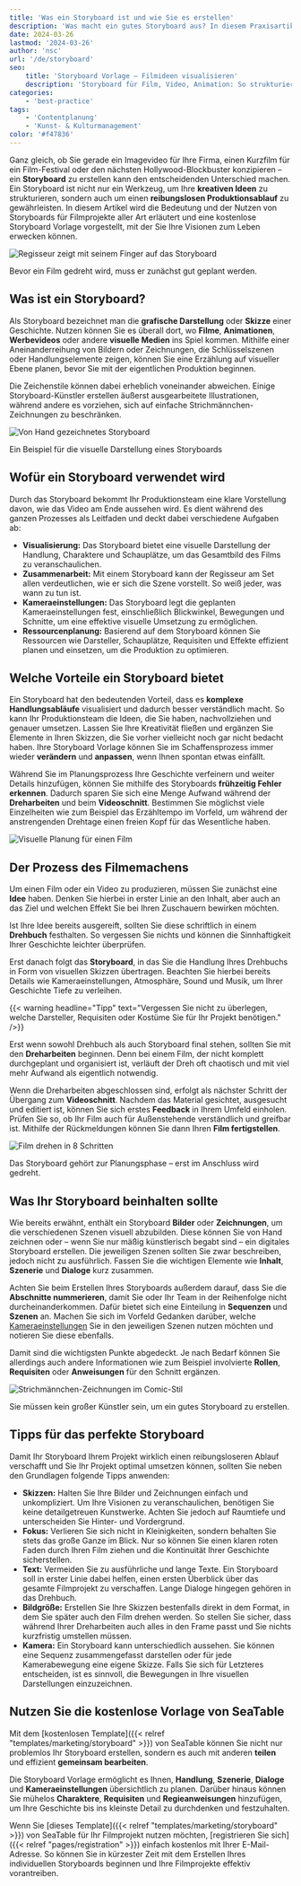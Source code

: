 ```yaml
---
title: 'Was ein Storyboard ist und wie Sie es erstellen'
description: 'Was macht ein gutes Storyboard aus? In diesem Praxisartikel erfährst du alles über Storyboard-Technik, Beispiele für kreative Filmarbeit und bekommst eine kostenlose, editierbare Vorlage zum Planen deines Projekts.'
date: 2024-03-26
lastmod: '2024-03-26'
author: 'nsc'
url: '/de/storyboard'
seo:
    title: 'Storyboard Vorlage – Filmideen visualisieren'
    description: 'Storyboard für Film, Video, Animation: So strukturieren Sie Ihr Projekt – mit gratis Vorlage, Tipps und Checkliste.'
categories:
    - 'best-practice'
tags:
    - 'Contentplanung'
    - 'Kunst- & Kulturmanagement'
color: '#f47836'
---
```


Ganz gleich, ob Sie gerade ein Imagevideo für Ihre Firma, einen Kurzfilm für ein Film-Festival oder den nächsten Hollywood-Blockbuster konzipieren – ein **Storyboard** zu erstellen kann den entscheidenden Unterschied machen. Ein Storyboard ist nicht nur ein Werkzeug, um Ihre **kreativen Ideen** zu strukturieren, sondern auch um einen **reibungslosen Produktionsablauf** zu gewährleisten. In diesem Artikel wird die Bedeutung und der Nutzen von Storyboards für Filmprojekte aller Art erläutert und eine kostenlose Storyboard Vorlage vorgestellt, mit der Sie Ihre Visionen zum Leben erwecken können.

![Regisseur zeigt mit seinem Finger auf das Storyboard](dix-sept-xEKgWKmUk5A-unsplash-711x463.jpg)

Bevor ein Film gedreht wird, muss er zunächst gut geplant werden.

## Was ist ein Storyboard?

Als Storyboard bezeichnet man die **grafische Darstellung** oder **Skizze** einer Geschichte. Nutzen können Sie es überall dort, wo **Filme**, **Animationen**, **Werbevideos** oder andere **visuelle Medien** ins Spiel kommen. Mithilfe einer Aneinanderreihung von Bildern oder Zeichnungen, die Schlüsselszenen oder Handlungselemente zeigen, können Sie eine Erzählung auf visueller Ebene planen, bevor Sie mit der eigentlichen Produktion beginnen.

Die Zeichenstile können dabei erheblich voneinander abweichen. Einige Storyboard-Künstler erstellen äußerst ausgearbeitete Illustrationen, während andere es vorziehen, sich auf einfache Strichmännchen-Zeichnungen zu beschränken.

![Von Hand gezeichnetes Storyboard](dix-sept-idiRDLFPH6A-unsplash-711x936.jpg)

Ein Beispiel für die visuelle Darstellung eines Storyboards

## Wofür ein Storyboard verwendet wird

Durch das Storyboard bekommt Ihr Produktionsteam eine klare Vorstellung davon, wie das Video am Ende aussehen wird. Es dient während des ganzen Prozesses als Leitfaden und deckt dabei verschiedene Aufgaben ab:

- **Visualisierung:** Das Storyboard bietet eine visuelle Darstellung der Handlung, Charaktere und Schauplätze, um das Gesamtbild des Films zu veranschaulichen.
- **Zusammenarbeit:** Mit einem Storyboard kann der Regisseur am Set allen verdeutlichen, wie er sich die Szene vorstellt. So weiß jeder, was wann zu tun ist.
- **Kameraeinstellungen:** Das Storyboard legt die geplanten Kameraeinstellungen fest, einschließlich Blickwinkel, Bewegungen und Schnitte, um eine effektive visuelle Umsetzung zu ermöglichen.
- **Ressourcenplanung:** Basierend auf dem Storyboard können Sie Ressourcen wie Darsteller, Schauplätze, Requisiten und Effekte effizient planen und einsetzen, um die Produktion zu optimieren.

## Welche Vorteile ein Storyboard bietet

Ein Storyboard hat den bedeutenden Vorteil, dass es **komplexe Handlungsabläufe** visualisiert und dadurch besser verständlich macht. So kann Ihr Produktionsteam die Ideen, die Sie haben, nachvollziehen und genauer umsetzen. Lassen Sie Ihre Kreativität fließen und ergänzen Sie Elemente in Ihren Skizzen, die Sie vorher vielleicht noch gar nicht bedacht haben. Ihre Storyboard Vorlage können Sie im Schaffensprozess immer wieder **verändern** und **anpassen**, wenn Ihnen spontan etwas einfällt.

Während Sie im Planungsprozess Ihre Geschichte verfeinern und weiter Details hinzufügen, können Sie mithilfe des Storyboards **frühzeitig Fehler erkennen**. Dadurch sparen Sie sich eine Menge Aufwand während der **Dreharbeiten** und beim **Videoschnitt**. Bestimmen Sie möglichst viele Einzelheiten wie zum Beispiel das Erzähltempo im Vorfeld, um während der anstrengenden Drehtage einen freien Kopf für das Wesentliche haben.

![Visuelle Planung für einen Film](matt-popovich-pJwWrP-OIfk-unsplash-711x457.jpg)

## Der Prozess des Filmemachens

Um einen Film oder ein Video zu produzieren, müssen Sie zunächst eine **Idee** haben. Denken Sie hierbei in erster Linie an den Inhalt, aber auch an das Ziel und welchen Effekt Sie bei Ihren Zuschauern bewirken möchten.

Ist Ihre Idee bereits ausgereift, sollten Sie diese schriftlich in einem **Drehbuch** festhalten. So vergessen Sie nichts und können die Sinnhaftigkeit Ihrer Geschichte leichter überprüfen.

Erst danach folgt das **Storyboard**, in das Sie die Handlung Ihres Drehbuchs in Form von visuellen Skizzen übertragen. Beachten Sie hierbei bereits Details wie Kameraeinstellungen, Atmosphäre, Sound und Musik, um Ihrer Geschichte Tiefe zu verleihen.

{{< warning headline="Tipp" text="Vergessen Sie nicht zu überlegen, welche Darsteller, Requisiten oder Kostüme Sie für Ihr Projekt benötigen." />}}

Erst wenn sowohl Drehbuch als auch Storyboard final stehen, sollten Sie mit den **Dreharbeiten** beginnen. Denn bei einem Film, der nicht komplett durchgeplant und organisiert ist, verläuft der Dreh oft chaotisch und mit viel mehr Aufwand als eigentlich notwendig.

Wenn die Dreharbeiten abgeschlossen sind, erfolgt als nächster Schritt der Übergang zum **Videoschnitt**. Nachdem das Material gesichtet, ausgesucht und editiert ist, können Sie sich erstes **Feedback** in Ihrem Umfeld einholen. Prüfen Sie so, ob Ihr Film auch für Außenstehende verständlich und greifbar ist. Mithilfe der Rückmeldungen können Sie dann Ihren **Film fertigstellen**.

![Film drehen in 8 Schritten](Film-drehen-in-8-Schritten-711x1264.png)

Das Storyboard gehört zur Planungsphase – erst im Anschluss wird gedreht.

## Was Ihr Storyboard beinhalten sollte

Wie bereits erwähnt, enthält ein Storyboard **Bilder** oder **Zeichnungen**, um die verschiedenen Szenen visuell abzubilden. Diese können Sie von Hand zeichnen oder – wenn Sie nur mäßig künstlerisch begabt sind – ein digitales Storyboard erstellen. Die jeweiligen Szenen sollten Sie zwar beschreiben, jedoch nicht zu ausführlich. Fassen Sie die wichtigen Elemente wie **Inhalt**, **Szenerie** und **Dialoge** kurz zusammen.

Achten Sie beim Erstellen Ihres Storyboards außerdem darauf, dass Sie die **Abschnitte nummerieren**, damit Sie oder Ihr Team in der Reihenfolge nicht durcheinanderkommen. Dafür bietet sich eine Einteilung in **Sequenzen** und **Szenen** an. Machen Sie sich im Vorfeld Gedanken darüber, welche [Kameraeinstellungen](https://filmpuls.info/einstellungen-einstellungsgroesse-bildausschnitt/) Sie in den jeweiligen Szenen nutzen möchten und notieren Sie diese ebenfalls.

Damit sind die wichtigsten Punkte abgedeckt. Je nach Bedarf können Sie allerdings auch andere Informationen wie zum Beispiel involvierte **Rollen**, **Requisiten** oder **Anweisungen** für den Schnitt ergänzen.

![Strichmännchen-Zeichnungen im Comic-Stil](nasim-keshmiri-bNjYwZrkJ3A-unsplash-711x474.jpg)

Sie müssen kein großer Künstler sein, um ein gutes Storyboard zu erstellen.

## Tipps für das perfekte Storyboard

Damit Ihr Storyboard Ihrem Projekt wirklich einen reibungsloseren Ablauf verschafft und Sie Ihr Projekt optimal umsetzen können, sollten Sie neben den Grundlagen folgende Tipps anwenden:

- **Skizzen:** Halten Sie Ihre Bilder und Zeichnungen einfach und unkompliziert. Um Ihre Visionen zu veranschaulichen, benötigen Sie keine detailgetreuen Kunstwerke. Achten Sie jedoch auf Raumtiefe und unterscheiden Sie Hinter- und Vordergrund.
- **Fokus:** Verlieren Sie sich nicht in Kleinigkeiten, sondern behalten Sie stets das große Ganze im Blick. Nur so können Sie einen klaren roten Faden durch Ihren Film ziehen und die Kontinuität Ihrer Geschichte sicherstellen.
- **Text:** Vermeiden Sie zu ausführliche und lange Texte. Ein Storyboard soll in erster Linie dabei helfen, einen ersten Überblick über das gesamte Filmprojekt zu verschaffen. Lange Dialoge hingegen gehören in das Drehbuch.
- **Bildgröße:** Erstellen Sie Ihre Skizzen bestenfalls direkt in dem Format, in dem Sie später auch den Film drehen werden. So stellen Sie sicher, dass während Ihrer Dreharbeiten auch alles in den Frame passt und Sie nichts kurzfristig umstellen müssen.
- **Kamera:** Ein Storyboard kann unterschiedlich aussehen. Sie können eine Sequenz zusammengefasst darstellen oder für jede Kamerabewegung eine eigene Skizze. Falls Sie sich für Letzteres entscheiden, ist es sinnvoll, die Bewegungen in Ihre visuellen Darstellungen einzuzeichnen.

## Nutzen Sie die kostenlose Vorlage von SeaTable

Mit dem [kostenlosen Template]({{< relref "templates/marketing/storyboard" >}}) von SeaTable können Sie nicht nur problemlos Ihr Storyboard erstellen, sondern es auch mit anderen **teilen** und effizient **gemeinsam bearbeiten**.

Die Storyboard Vorlage ermöglicht es Ihnen, **Handlung**, **Szenerie**, **Dialoge** und **Kameraeinstellungen** übersichtlich zu planen. Darüber hinaus können Sie mühelos **Charaktere**, **Requisiten** und **Regieanweisungen** hinzufügen, um Ihre Geschichte bis ins kleinste Detail zu durchdenken und festzuhalten.

Wenn Sie [dieses Template]({{< relref "templates/marketing/storyboard" >}}) von SeaTable für Ihr Filmprojekt nutzen möchten, [registrieren Sie sich]({{< relref "pages/registration" >}}) einfach kostenlos mit Ihrer E-Mail-Adresse. So können Sie in kürzester Zeit mit dem Erstellen Ihres individuellen Storyboards beginnen und Ihre Filmprojekte effektiv vorantreiben.
